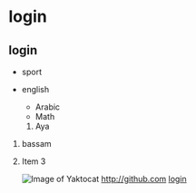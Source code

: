 # login
## login

* sport
* english
  * Arabic
  * Math
  
  1. Aya
1. bassam
1. Item 3
   
   ![Image of Yaktocat](https://octodex.github.com/images/yaktocat.png)
   http://github.com 
[login](http://github.com)
   
